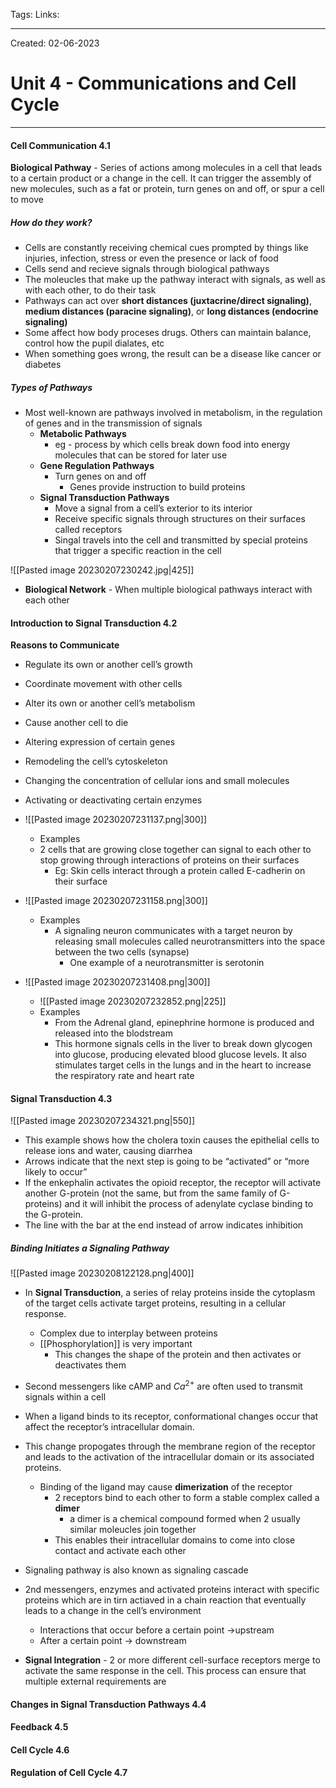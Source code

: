 Tags:
Links: 

---
Created: 02-06-2023
# Unit 4 - Communications and Cell Cycle
---

#### Cell Communication 4.1

**Biological Pathway** - Series of actions among molecules in a cell that leads to a certain product or a change in the cell. It can trigger the assembly of new molecules, such as a fat or protein, turn genes on and off, or spur a cell to move

##### How do they work?
- Cells are constantly receiving chemical cues prompted by things like injuries, infection, stress or even the presence or lack of food
- Cells send and recieve signals through biological pathways
- The moleucles that make up the pathway interact with signals, as well as with each other, to do their task
- Pathways can act over **short distances (juxtacrine/direct signaling)**, **medium distances (paracine signaling)**, or **long distances (endocrine signaling)**
- Some affect how body proceses drugs. Others can maintain balance, control how the pupil dialates, etc
- When something goes wrong, the result can be a disease like cancer or diabetes

##### Types of Pathways
- Most well-known are pathways involved in metabolism, in the regulation of genes and in the transmission of signals
	- **Metabolic Pathways**
		- eg - process by which cells break down food into energy molecules that can be stored for later use
	- **Gene Regulation Pathways**
		- Turn genes on and off
			- Genes provide instruction to build proteins
	- **Signal Transduction Pathways**
		- Move a signal from a cell’s exterior to its interior
		- Receive specific signals through structures on their surfaces called receptors
		- Singal travels into the cell and transmitted by special proteins that trigger a specific reaction in the cell

![[Pasted image 20230207230242.jpg|425]]

- **Biological Network** - When multiple biological pathways interact with each other

#### Introduction to Signal Transduction 4.2
**Reasons to Communicate**
- Regulate its own or another cell’s growth
- Coordinate movement with other cells
- Alter its own or another cell’s metabolism
- Cause another cell to die
- Altering expression of certain genes
- Remodeling the cell’s cytoskeleton
- Changing the concentration of cellular ions and small molecules
- Activating or deactivating certain enzymes

- ![[Pasted image 20230207231137.png|300]]
	- Examples
	- 2 cells that are growing close together can signal to each other to stop growing through interactions of proteins on their surfaces
		- Eg: Skin cells interact through a protein called E-cadherin on their surface
- ![[Pasted image 20230207231158.png|300]]
	- Examples
		- A signaling neuron communicates with a target neuron by releasing small molecules called neurotransmitters into the space between the two cells (synapse)
			- One example of a neurotransmitter is serotonin
- ![[Pasted image 20230207231408.png|300]]
	- ![[Pasted image 20230207232852.png|225]]
	- Examples
		- From the Adrenal gland, epinephrine hormone is produced and released into the blodstream
		- This hormone signals cells in the liver to break down glycogen into glucose, producing elevated blood glucose levels. It also stimulates target cells in the lungs and in the heart to increase the respiratory rate and heart rate

#### Signal Transduction 4.3

![[Pasted image 20230207234321.png|550]]

- This example shows how the cholera toxin causes the epithelial cells to release ions and water, causing diarrhea
- Arrows indicate that the next step is going to be “activated” or “more likely to occur”
- If the enkephalin activates the opioid receptor, the receptor will activate another G-protein (not the same, but from the same family of G-proteins) and it will inhibit the process of adenylate cyclase binding to the G-protein.
- The line with the bar at the end instead of arrow indicates inhibition

##### Binding Initiates a Signaling Pathway
![[Pasted image 20230208122128.png|400]]
- In **Signal Transduction**, a series of relay proteins inside the cytoplasm of the target cells activate target proteins, resulting in a cellular response.
	- Complex due to interplay between proteins
	- [[Phosphorylation]] is very important
		- This changes the shape of the protein and then activates or deactivates them
- Second messengers like cAMP and $Ca^{2+}$ are often used to transmit signals within a cell
- When a ligand binds to its receptor, conformational changes occur that affect the receptor’s intracellular domain. 
- This change propogates through the membrane region of the receptor and leads to the activation of the intracellular domain or its associated proteins.
	- Binding of the ligand may cause **dimerization** of the receptor
		- 2 receptors bind to each other to form a stable complex called a **dimer**
			- a dimer is a chemical compound formed when 2 usually similar moleucles join together
		- This enables their intracellular domains to come into close contact and activate each other

- Signaling pathway is also known as signaling cascade
- 2nd messengers, enzymes and activated proteins interact with specific proteins which are in tirn actiaved in a chain reaction that eventually leads to a change in the cell’s environment
	- Interactions that occur before a certain point →upstream
	- After a certain point → downstream
- **Signal Integration** - 2 or more different cell-surface receptors merge to activate the same response in the cell. This process can ensure that multiple external requirements are

#### Changes in Signal Transduction Pathways 4.4
#### Feedback 4.5
#### Cell Cycle 4.6
#### Regulation of Cell Cycle 4.7

